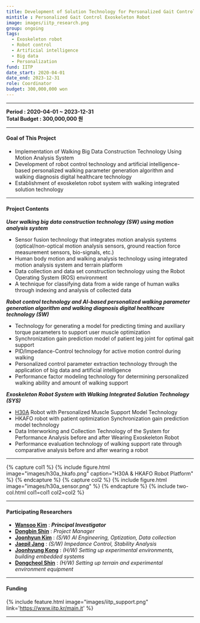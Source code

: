 ```yaml
---
title: Development of Solution Technology for Personalized Gait Control and Performance Evaluation of Lower-limb Robotic Exoskeleton through Artificial Intelligence/Big Data
mintitle : Personalized Gait Control Exoskeleton Robot
image: images/iitp_research.png
group: ongoing 
tags: 
  - Exoskeleton robot
  - Robot control
  - Artificial intelligence
  - Big data
  - Personalization
fund: IITP
date_start: 2020-04-01 
date_end: 2023-12-31 
role: Coordinator
budget: 300,000,000 won
---
```



***    
**<i class="fas fa-sync"></i> Period : 2020-04-01 ~ 2023-12-31**   
**<i class="fas fa-won-sign"></i> Total Budget : 300,000,000 원**    

***     
#### <i class="fas fa-edit"></i>  **Goal of This Project**
* Implementation of Walking Big Data Construction Technology Using Motion Analysis System
* Development of robot control technology and artificial intelligence-based personalized walking parameter generation algorithm and walking diagnosis digital healthcare technology
* Establishment of exoskeleton robot system with walking integrated solution technology

***    
#### <i class="far fa-edit"></i>  **Project Contents**   

**_User walking big data construction technology (SW) using motion analysis system_**    
- Sensor fusion technology that integrates motion analysis systems (optical/non-optical motion analysis sensors, ground reaction force measurement sensors, bio-signals, etc.)
- Human body motion and walking analysis technology using integrated motion analysis system and terrain platform
- Data collection and data set construction technology using the Robot Operating System (ROS) environment
- A technique for classifying data from a wide range of human walks through indexing and analysis of collected data    

**_Robot control technology and AI-based personalized walking parameter generation algorithm and walking diagnosis digital healthcare technology (SW)_**
- Technology for generating a model for predicting timing and auxiliary torque parameters to support user muscle optimization
- Synchronization gain prediction model of patient leg joint for optimal gait support
- PID/Impedance-Control technology for active motion control during walking
- Personalized control parameter extraction technology through the application of big data and artificial intelligence
- Performance factor modeling technology for determining personalized walking ability and amount of walking support

**_Exoskeleton Robot System with Walking Integrated Solution Technology (SYS)_**
- [H30A](https://hexarhc.com/?page_id=4345&lang=ko) Robot with Personalized Muscle Support Model Technology
- HKAFO robot with patient optimization Synchronization gain prediction model technology
- Data Interworking and Collection Technology of the System for Performance Analysis before and after Wearing Exoskeleton Robot
- Performance evaluation technology of walking support rate through comparative analysis before and after wearing a robot


***





{% capture col1 %}
{%
  include figure.html
  image="images/h30a_hkafo.png"
  caption="H30A & HKAFO Robot Platform"
%}
{% endcapture %}
{% capture col2 %}
{%
  include figure.html
  image="images/h30a_sensor.png"
%}
{% endcapture %}
{% include two-col.html col1=col1 col2=col2 %}    





***    
#### **<i class="fas fa-user-circle"></i> Participating Researchers**
* [**Wansoo Kim**](http://harco.hanyang.ac.kr/members/Wansoo-Kim.html)  : **_Principal Investigator_**  
* [**Dongbin Shin**](http://harco.hanyang.ac.kr/members/Dongbin-Shin.html)  : *Project Manager*
* [**Joonhyun Kim**](http://harco.hanyang.ac.kr/members/Joonhyun-Kim.html)   : *(S/W) AI Engineering, Optization, Data collection*
* [**Jaepil Jang**](http://harco.hanyang.ac.kr/members/JaePil-Jang.html)   : *(S/W) Impedance Control, Stability Analysis*
* [**Joonhyung Kong**](http://harco.hanyang.ac.kr/members/Joonhyung-Kong.html)   : *(H/W) Setting up experimental environments, building embedded systems*
* [**Dongcheol Shin**](http://harco.hanyang.ac.kr/members/Dongcheol-Shin.html)   : *(H/W) Setting up terrain and experimental environment equipment*

***    

#### **<i class="fas fa-money-bill-wave-alt"></i> Funding**

{%
  include feature.html
  image="images/iitp_support.png"
  link='https://www.iitp.kr/main.it'
%}


***   